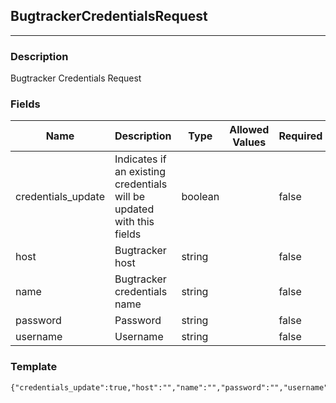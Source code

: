 ## BugtrackerCredentialsRequest
---
### Description
Bugtracker Credentials Request
### Fields
| Name | Description | Type | Allowed Values | Required |
| ---- | ----------- | ---- | -------------- | -------- |
| credentials_update | Indicates if an existing credentials will be updated with this fields | boolean |  | false |
| host | Bugtracker host | string |  | false |
| name | Bugtracker credentials name | string |  | false |
| password | Password | string |  | false |
| username | Username | string |  | false |
### Template
```
{"credentials_update":true,"host":"","name":"","password":"","username":""}
```
